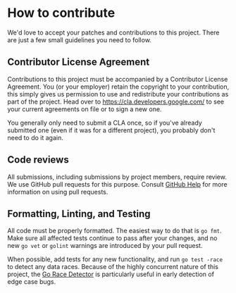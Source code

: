 # How to contribute

We'd love to accept your patches and contributions to this project. There are
just a few small guidelines you need to follow.

## Contributor License Agreement

Contributions to this project must be accompanied by a Contributor License
Agreement. You (or your employer) retain the copyright to your contribution,
this simply gives us permission to use and redistribute your contributions as
part of the project. Head over to <https://cla.developers.google.com/> to see
your current agreements on file or to sign a new one.

You generally only need to submit a CLA once, so if you've already submitted one
(even if it was for a different project), you probably don't need to do it
again.

## Code reviews

All submissions, including submissions by project members, require review. We
use GitHub pull requests for this purpose. Consult [GitHub Help] for more
information on using pull requests.

## Formatting, Linting, and Testing

All code must be properly formatted. The easiest way to do that is `go fmt`.
Make sure all affected tests continue to pass after your changes,
and no new `go vet` or `golint` warnings are introduced by your pull request.

When possible, add tests for any new functionality, and run `go test -race`
to detect any data races. Because of the highly concurrent nature of this
project, the [Go Race Detector] is particularly useful in early detection of
edge case bugs.

[GitHub Help]: https://help.github.com/articles/about-pull-requests/
[Go Race Detector]: https://blog.golang.org/race-detector
